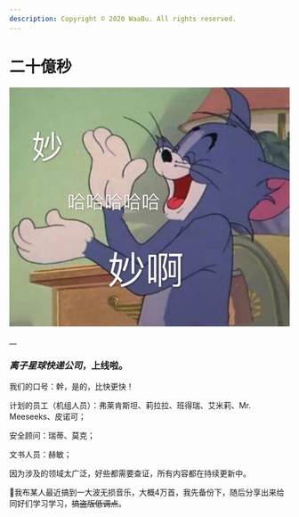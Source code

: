 ```yaml
---
description: Copyright © 2020 WaaBu. All rights reserved.
---
```


# 二十億秒

![](.gitbook/assets/evh1yqcvcaivebd.jpg)

\_\_

### _离子星球快递公司_，上线啦。

我们的口号：幹，是的，比快更快！

计划的员工（机组人员）：弗莱肯斯坦、莉拉拉、班得瑞、艾米莉、Mr. Meeseeks、皮诺可；

安全顾问：瑞蒂、莫克；

文书人员：赫敏；

因为涉及的领域太广泛，好些都需要查证，所有内容都在持续更新中。

🐸我布某人最近搞到一大波无损音乐，大概4万首，我先备份下，随后分享出来给同好们学习学习，~~搞盗版低调点~~。



